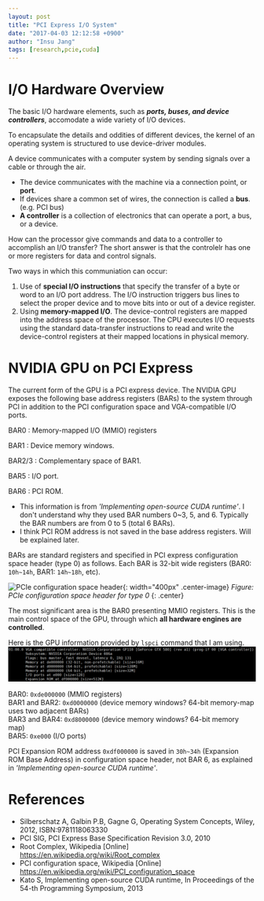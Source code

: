 ```yaml
---
layout: post
title: "PCI Express I/O System"
date: "2017-04-03 12:12:58 +0900"
author: "Insu Jang"
tags: [research,pcie,cuda]
---
```


# I/O Hardware Overview

The basic I/O hardware elements, such as ***ports, buses, and device controllers***,
accomodate a wide variety of I/O devices.

To encapsulate the details and oddities of different devices, the kernel of an
operating system is structured to use device-driver modules.

A device communicates with a computer system by sending signals over a cable or through the air.
- The device communicates with the machine via a connection point, or **port**.
- If devices share a common set of wires, the connection is called a **bus**. (e.g. PCI bus)
- **A controller** is a collection of electronics that can operate a port, a bus, or a device.


How can the processor give commands and data to a controller to accomplish an I/O transfer?
The short answer is that the controlelr has one or more registers for data and control signals.

Two ways in which this communiation can occur:
1. Use of **special I/O instructions** that specify the transfer of a byte or word to an I/O port address.
The I/O instruction triggers bus lines to select the proper device and to move bits into or out of a device register.
2. Using **memory-mapped I/O**. The device-control registers are mapped into the address space
of the processor.
The CPU executes I/O requests using the standard data-transfer instructions to read and write the device-control registers at their mapped locations in physical memory.

# NVIDIA GPU on PCI Express
The current form of the GPU is a PCI express device. The NVIDIA GPU exposes the following base address registers (BARs) to the system through PCI in addition to the PCI configuration space and VGA-compatible I/O ports.

BAR0
: Memory-mapped I/O (MMIO) registers

BAR1
: Device memory windows.

BAR2/3
: Complementary space of BAR1.

BAR5
: I/O port.

BAR6
: PCI ROM.

* This information is from *'Implementing open-source CUDA runtime'*. I don't understand why they used BAR numbers 0~3, 5, and 6. Typically the BAR numbers are from 0 to 5 (total 6 BARs).
* I think PCI ROM address is not saved in the base address registers. Will be explained later.

BARs are standard registers and specified in PCI express configuration space header (type 0) as follows. Each BAR is 32-bit wide registers (BAR0: `10h~14h`, BAR1: `14h~18h`, etc).

![PCIe configuration space header](https://upload.wikimedia.org/wikipedia/commons/thumb/c/ca/Pci-config-space.svg/1280px-Pci-config-space.svg.png){: width="400px" .center-image}
*Figure: PCIe configuration space header for type 0*
{: .center}

The most significant area is the BAR0 presenting MMIO registers.
This is the main control space of the GPU, through which **all hardware engines are controlled**.

Here is the GPU information provided by `lspci` command that I am using.
![gpu_lspci](/assets/images/170403/gpu_lspci.png)

BAR0: `0xde000000` (MMIO registers)  
BAR1 and BAR2: `0xd0000000` (device memory windows? 64-bit memory-map uses two adjacent BARs)  
BAR3 and BAR4: `0xd8000000` (device memory windows? 64-bit memory map)  
BAR5: `0xe000` (I/O ports)  

PCI Expansion ROM address `0xdf000000` is saved in `30h~34h` (Expansion ROM Base Address) in configuration space header, not BAR 6, as explained in *'Implementing open-source CUDA runtime'*.

# References
- Silberschatz A, Galbin P.B, Gagne G, Operating System Concepts, Wiley, 2012, ISBN:9781118063330
- PCI SIG, PCI Express Base Specification Revision 3.0, 2010
- Root Complex, Wikipedia [Online] https://en.wikipedia.org/wiki/Root_complex
- PCI configuration space, Wikipedia [Online] https://en.wikipedia.org/wiki/PCI_configuration_space
- Kato S, Implementing open-source CUDA runtime, In Proceedings of the 54-th Programming Symposium, 2013
